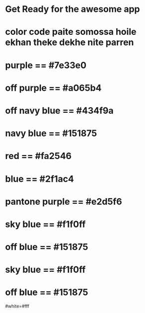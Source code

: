 # Get Ready for the awesome app
# color code paite somossa hoile ekhan theke dekhe nite parren
# purple == #7e33e0
# off purple == #a065b4
# off navy blue == #434f9a
# navy blue == #151875
# red == #fa2546
# blue == #2f1ac4
# pantone purple == #e2d5f6
# sky blue == #f1f0ff
# off blue == #151875
# sky blue == #f1f0ff
# off blue == #151875
#white=#fff

